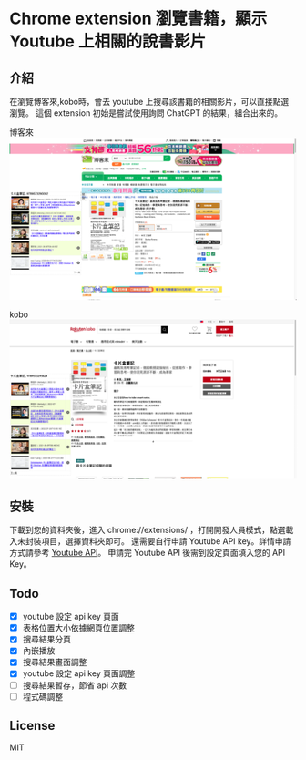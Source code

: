 # Chrome extension 瀏覽書籍，顯示 Youtube 上相關的說書影片

## 介紹

在瀏覽博客來,kobo時，會去 youtube 上搜尋該書籍的相關影片，可以直接點選瀏覽。
這個 extension 初始是嘗試使用詢問 ChatGPT 的結果，組合出來的。

博客來
![books demo](./img/demo-books.png)

kobo
![kobo demo](./img/demo-kobo.png)

## 安裝

下載到您的資料夾後，進入 chrome://extensions/ ，打開開發人員模式，點選載入未封裝項目，選擇資料夾即可。
還需要自行申請 Youtube API key。詳情申請方式請參考 [Youtube API](https://developers.google.com/youtube/v3/getting-started?hl=zh-tw)。
申請完 Youtube API 後需到設定頁面填入您的 API Key。

## Todo
- [x] youtube 設定 api key 頁面
- [x] 表格位置大小依據網頁位置調整
- [x] 搜尋結果分頁
- [x] 內嵌播放
- [x] 搜尋結果畫面調整
- [x] youtube 設定 api key 頁面調整
- [ ] 搜尋結果暫存，節省 api 次數
- [ ] 程式碼調整

## License

MIT
